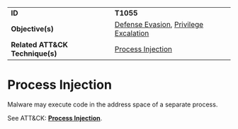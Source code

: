 |||
|---------|------------------------|
|**ID**|**T1055**|
|**Objective(s)**| [Defense Evasion](https://github.com/MAECProject/malware-behaviors/tree/master/defense-evasion), [Privilege Excalation](https://github.com/MAECProject/malware-behaviors/tree/master/privilege-escalation)|
|**Related ATT&CK Technique(s)**|[Process Injection](https://attack.mitre.org/techniques/T1055)|


Process Injection
=================
Malware may execute code in the address space of a separate process. 

See ATT&CK: [**Process Injection**](https://attack.mitre.org/techniques/T1055).
